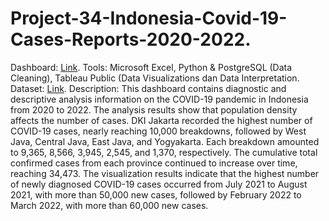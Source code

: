 # Project-34-Indonesia-Covid-19-Cases-Reports-2020-2022.
Dashboard: [Link](https://public.tableau.com/app/profile/professional.umar/viz/Project1_IndonesiaCovid-19Reports2020-2022/DashboardCovid-19).
Tools: 
Microsoft Excel, Python & PostgreSQL (Data Cleaning), Tableau Public (Data Visualizations dan Data Interpretation.
Dataset: [Link](https://www.kaggle.com/datasets/hendratno/covid19-indonesia).
Description:
This dashboard contains diagnostic and descriptive analysis information on the COVID-19 pandemic in Indonesia from 2020 to 2022. The analysis results show that population density affects the number of cases. DKI Jakarta recorded the highest number of COVID-19 cases, nearly reaching 10,000 breakdowns, followed by West Java, Central Java, East Java, and Yogyakarta. Each breakdown amounted to 9,365, 8,566, 3,945, 2,545, and 1,370, respectively. The cumulative total confirmed cases from each province continued to increase over time, reaching 34,473. The visualization results indicate that the highest number of newly diagnosed COVID-19 cases occurred from July 2021 to August 2021, with more than 50,000 new cases, followed by February 2022 to March 2022, with more than 60,000 new cases.
